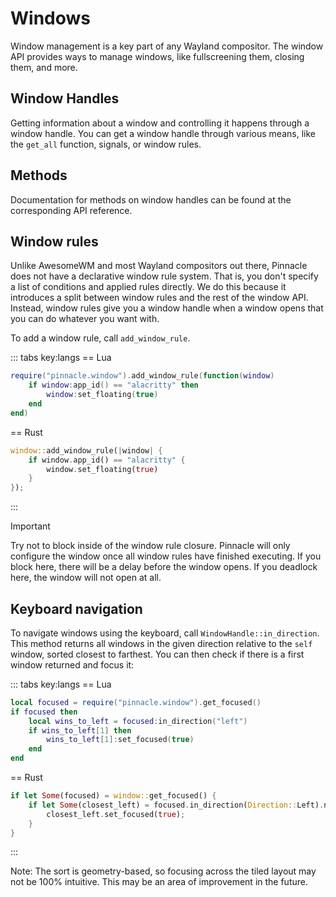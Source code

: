 # Windows

Window management is a key part of any Wayland compositor. The window API
provides ways to manage windows, like fullscreening them, closing them, and more.

## Window Handles

Getting information about a window and controlling it happens through a window handle.
You can get a window handle through various means, like the `get_all` function, signals,
or window rules.

## Methods

Documentation for methods on window handles can be found at the corresponding API reference.

## Window rules

Unlike AwesomeWM and most Wayland compositors out there, Pinnacle does not have a declarative window rule system.
That is, you don't specify a list of conditions and applied rules directly. We do this because it introduces a split
between window rules and the rest of the window API. Instead, window rules give you a window handle when
a window opens that you can do whatever you want with.

To add a window rule, call `add_window_rule`.

::: tabs key:langs
== Lua
```lua
require("pinnacle.window").add_window_rule(function(window)
    if window:app_id() == "alacritty" then
        window:set_floating(true)
    end
end)
```
== Rust
```rust
window::add_window_rule(|window| {
    if window.app_id() == "alacritty" {
        window.set_floating(true)
    }
});
```
:::

> [!IMPORTANT]
> Try not to block inside of the window rule closure. Pinnacle will only configure the window once
> all window rules have finished executing. If you block here, there will be a delay before the window opens.
> If you deadlock here, the window will not open at all.

## Keyboard navigation

To navigate windows using the keyboard, call `WindowHandle::in_direction`.
This method returns all windows in the given direction relative to the `self` window,
sorted closest to farthest. You can then check if there is a first window returned and focus it:

::: tabs key:langs
== Lua
```lua
local focused = require("pinnacle.window").get_focused()
if focused then
    local wins_to_left = focused:in_direction("left")
    if wins_to_left[1] then
        wins_to_left[1]:set_focused(true)
    end
end
```
== Rust
```rust
if let Some(focused) = window::get_focused() {
    if let Some(closest_left) = focused.in_direction(Direction::Left).next() {
        closest_left.set_focused(true);
    }
}
```
:::

Note: The sort is geometry-based, so focusing across the tiled layout
may not be 100% intuitive. This may be an area of improvement in the future.
